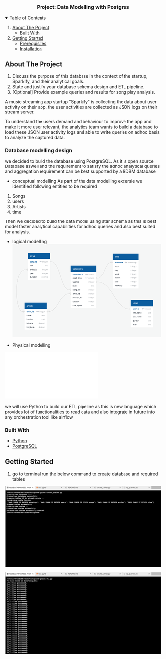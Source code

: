 <br />

  <h3 align="center">Project: Data Modelling with Postgres</h3>

  
</p>



<!-- TABLE OF CONTENTS -->
<details open="open">
  <summary>Table of Contents</summary>
  <ol>
    <li>
      <a href="#about-the-project">About The Project</a>
      <ul>
         <li><a href="#built-with">Built With</a></li>
      </ul>
    </li>
    <li>
      <a href="#getting-started">Getting Started</a>
      <ul>
        <li><a href="#prerequisites">Prerequisites</a></li>
        <li><a href="#installation">Installation</a></li>
      </ul>
    </li>
   
  </ol>
</details>

<!-- ABOUT THE PROJECT -->
## About The Project

1. Discuss the purpose of this database in the context of the startup, Sparkify, and their analytical goals.
2. State and justify your database schema design and ETL pipeline.
3. [Optional] Provide example queries and results for song play analysis.


A music streaming app startup "Sparkify" is collecting the data about user activity on their app. the user activities are collected as JSON logs on their stream server.

To understand the users demand and behaviour to improve the app and make it more user relevant, the analytics team wants to build a database to load these JSON user activity logs and able to write queries on adhoc basis to analyze the captured data.

### Database modelling design

we decided to build the database using PostgreSQL. As it is open source Database aswell and the requirement to satisfy the adhoc analytical queries and aggregation requirement can be best supported by a RDBM database 

* conceptual modelling
As part of the data modelling excersie we identified following entities to be required
1. Songs
2. users
3. Artists 
4. time 

Then we decided to build the data model using star schema as this is best model faster analytical capabilities for adhoc queries and also best suited for analysis. 
* logical modelling
 ![Star schema](/images/Star_datamodel.png)

* Physical modelling

![sql queries](/sql_querues.py)

we will use Python to build our ETL pipeline as this is new language which provides lot of functionalities to read data and also integrate in future into any orchestration tool like airflow

### Built With


* [Python](https://www.python.org/)
* [PostgreSQL](https://www.postgresql.org/)


## Getting Started
1. go to terminal run the below command to create database and required tables 

![create_tables](/images/create_tables.png)

![ETL](/images/etl.png)
